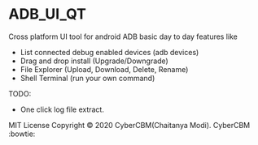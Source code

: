 # ADB_UI_QT
Cross platform UI tool for android ADB basic day to day features like 

- List connected debug enabled devices (adb devices)
- Drag and drop install (Upgrade/Downgrade)
- File Explorer (Upload, Download, Delete, Rename)
- Shell Terminal (run your own command)

TODO:

- One click log file extract.

MIT License
Copyright © 2020 CyberCBM(Chaitanya Modi). 
CyberCBM :bowtie:
